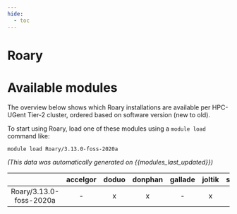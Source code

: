 ```yaml
---
hide:
  - toc
---
```


Roary
=====

# Available modules


The overview below shows which Roary installations are available per HPC-UGent Tier-2 cluster, ordered based on software version (new to old).

To start using Roary, load one of these modules using a `module load` command like:

```shell
module load Roary/3.13.0-foss-2020a
```

*(This data was automatically generated on {{modules_last_updated}})*  

| |accelgor|doduo|donphan|gallade|joltik|shinx|skitty|
| :---: | :---: | :---: | :---: | :---: | :---: | :---: | :---: |
|Roary/3.13.0-foss-2020a|-|x|x|-|x|-|x|
